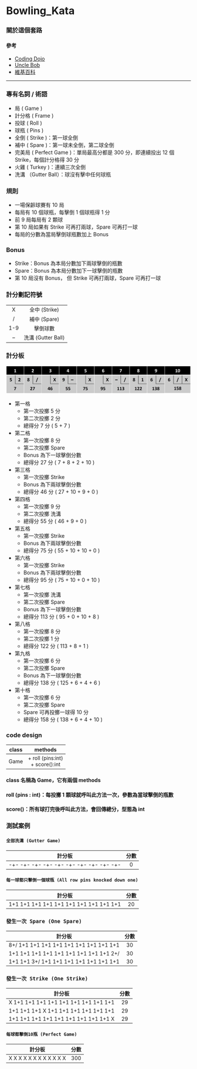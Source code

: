 # Bowling_Kata
### 關於這個套路
#### 參考
- [Coding Dojo](https://codingdojo.org/kata/Bowling/)
- [Uncle Bob](http://butunclebob.com/ArticleS.UncleBob.TheBowlingGameKata)
- [維基百科](https://zh.wikipedia.org/zh-tw/%E4%BF%9D%E9%BD%A1%E7%90%83)

<hr>

### 專有名詞 / 術語
- 局 ( Game )
- 計分格 ( Frame )
- 投球 ( Roll )
- 球瓶 ( Pins )
- 全倒 ( Strike )：第一球全倒
- 補中 ( Spare )：第一球未全倒，第二球全倒
- 完美局 ( Perfect Game )：單局最高分都是 300 分，即連續投出 12 個 Strike，每個計分格得 30 分
- 火雞 ( Turkey )：連續三次全倒
- 洗溝 （Gutter Ball）：球沒有擊中任何球瓶

### 規則
- 一場保齡球賽有 10 局
- 每局有 10 個球瓶，每擊倒 1 個球瓶得 1 分
- 前 9 局每局有 2 顆球
- 第 10 局如果有 Strike 可再打兩球，Spare 可再打一球
- 每局的分數為當局擊倒球瓶數加上 Bonus

### Bonus
- Strike：Bonus 為本局分數加下兩球擊倒的瓶數
- Spare：Bonus 為本局分數加下一球擊倒的瓶數
- 第 10 局沒有 Bonus，
但 Strike 可再打兩球，Spare 可再打一球

### 計分劃記符號
|||
| :----: | :----: |
| X | 全中 (Strike) |
| / | 補中 (Spare) |
| 1-9 | 擊倒球數 |
| – | 洗溝 (Gutter Ball) |

### 計分板
![](images/score.jpg)
- 第一格
  - 第一次投擲 5 分
  - 第二次投擲 2 分
  - 總得分 7 分 ( 5 + 7 )
- 第二格
  - 第一次投擲 8 分
  - 第二次投擲 Spare
  - Bonus 為下一球擊倒分數
  - 總得分 27 分 ( 7 + 8 + 2 + 10 )
- 第三格
  - 第一次投擲 Strike
  - Bonus 為下兩球擊倒分數
  - 總得分 46 分 ( 27 + 10 + 9 + 0 )
- 第四格
  - 第一次投擲 9 分
  - 第二次投擲 洗溝
  - 總得分 55 分 ( 46 + 9 + 0 )
- 第五格
  - 第一次投擲 Strike
  - Bonus 為下兩球擊倒分數
  - 總得分 75 分 ( 55 + 10 + 10 + 0 )
- 第六格
  - 第一次投擲 Strike
  - Bonus 為下兩球擊倒分數
  - 總得分 95 分 ( 75 + 10 + 0 + 10 )
- 第七格
  - 第一次投擲 洗溝
  - 第二次投擲 Spare
  - Bonus 為下一球擊倒分數
  - 總得分 113 分 ( 95 + 0 + 10 + 8 )
- 第八格
  - 第一次投擲 8 分
  - 第二次投擲 1 分
  - 總得分 122 分 ( 113 + 8 + 1 )
- 第九格
  - 第一次投擲 6 分
  - 第二次投擲 Spare
  - Bonus 為下一球擊倒分數
  - 總得分 138 分 ( 125 + 6 + 4 + 6 )
- 第十格
  - 第一次投擲 6 分
  - 第二次投擲 Spare
  - Spare 可再投擲一球得 10 分
  - 總得分 158 分 ( 138 + 6 + 4 + 10 )

### code design
| class | methods |
| :----: | :----: |
| Game | + roll (pins:int)<br>+ score():int |
#### class 名稱為 Game，它有兩個 methods
#### roll (pins : int)：每投擲 1 顆球就呼叫此方法一次，參數為當球擊倒的瓶數
#### score()：所有球打完後呼叫此方法，會回傳總分，型態為 int

### 測試案例
#### `全部洗溝 (Gutter Game)`
| 計分板 | 分數 |
| :----: | :----: |
| -+- -+- -+- -+- -+- -+- -+- -+- -+- -+- | 0 |

#### `每一球都只擊倒一個球瓶 (All row pins knocked down one)`
| 計分板 | 分數 |
| :----: | :----: |
| 1+1 1+1 1+1 1+1 1+1 1+1 1+1 1+1 1+1 1+1 | 20 |

### `發生一次 Spare (One Spare)`
| 計分板 | 分數 |
| :----: | :----: |
| 8+/ 1+1 1+1 1+1 1+1 1+1 1+1 1+1 1+1 1+1 | 30 |
| 1+1 1+1 1+1 1+1 1+1 1+1 1+1 1+1 1+1 2+/ | 30 |
| 1+1 1+1 3+/ 1+1 1+1 1+1 1+1 1+1 1+1 1+1 | 30 |

### `發生一次 Strike (One Strike)`
| 計分板 | 分數 |
| :----: | :----: |
| X 1+1 1+1 1+1 1+1 1+1 1+1 1+1 1+1 1+1 | 29 |
| 1+1 1+1 1+1 X 1+1 1+1 1+1 1+1 1+1 1+1 | 29 |
| 1+1 1+1 1+1 1+1 1+1 1+1 1+1 1+1 1+1 X | 29 |

#### `每球都擊倒10瓶 (Perfect Game)`
| 計分板 | 分數 |
| :----: | :----: |
| X X X X X X X X X X X X | 300 |